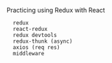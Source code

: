 Practicing using Redux with React

```
  redux
  react-redux
  redux devtools
  redux-thunk (async)
  axios (req res)
  middleware
```
